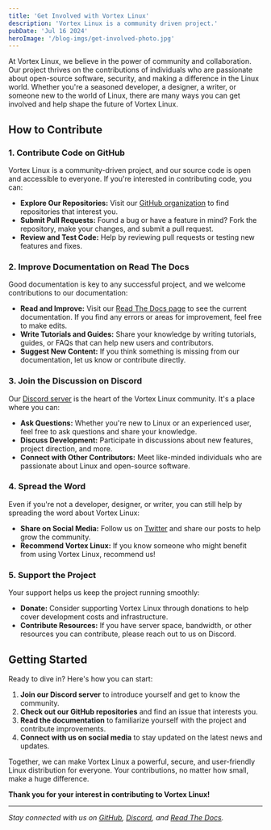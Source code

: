 ```yaml
---
title: 'Get Involved with Vortex Linux'
description: 'Vortex Linux is a community driven project.'
pubDate: 'Jul 16 2024'
heroImage: '/blog-imgs/get-involved-photo.jpg'
---
```


At Vortex Linux, we believe in the power of community and collaboration. Our project thrives on the contributions of individuals who are passionate about open-source software, security, and making a difference in the Linux world. Whether you're a seasoned developer, a designer, a writer, or someone new to the world of Linux, there are many ways you can get involved and help shape the future of Vortex Linux.

## How to Contribute

### 1. Contribute Code on GitHub

Vortex Linux is a community-driven project, and our source code is open and accessible to everyone. If you're interested in contributing code, you can:

- **Explore Our Repositories:** Visit our [GitHub organization](https://github.com/Vortex-Linux/) to find repositories that interest you.
- **Submit Pull Requests:** Found a bug or have a feature in mind? Fork the repository, make your changes, and submit a pull request.
- **Review and Test Code:** Help by reviewing pull requests or testing new features and fixes.

### 2. Improve Documentation on Read The Docs

Good documentation is key to any successful project, and we welcome contributions to our documentation:

- **Read and Improve:** Visit our [Read The Docs page](https://vortexlinux.readthedocs.io/en/latest/) to see the current documentation. If you find any errors or areas for improvement, feel free to make edits.
- **Write Tutorials and Guides:** Share your knowledge by writing tutorials, guides, or FAQs that can help new users and contributors.
- **Suggest New Content:** If you think something is missing from our documentation, let us know or contribute directly.

### 3. Join the Discussion on Discord

Our [Discord server](https://discord.gg/MsF24qUA5y) is the heart of the Vortex Linux community. It's a place where you can:

- **Ask Questions:** Whether you're new to Linux or an experienced user, feel free to ask questions and share your knowledge.
- **Discuss Development:** Participate in discussions about new features, project direction, and more.
- **Connect with Other Contributors:** Meet like-minded individuals who are passionate about Linux and open-source software.

### 4. Spread the Word

Even if you're not a developer, designer, or writer, you can still help by spreading the word about Vortex Linux:

- **Share on Social Media:** Follow us on [Twitter](https://twitter.com/vortexlinux) and share our posts to help grow the community.
- **Recommend Vortex Linux:** If you know someone who might benefit from using Vortex Linux, recommend us!

### 5. Support the Project

Your support helps us keep the project running smoothly:

- **Donate:** Consider supporting Vortex Linux through donations to help cover development costs and infrastructure.
- **Contribute Resources:** If you have server space, bandwidth, or other resources you can contribute, please reach out to us on Discord.

## Getting Started

Ready to dive in? Here's how you can start:

1. **Join our Discord server** to introduce yourself and get to know the community.
2. **Check out our GitHub repositories** and find an issue that interests you.
3. **Read the documentation** to familiarize yourself with the project and contribute improvements.
4. **Connect with us on social media** to stay updated on the latest news and updates.

Together, we can make Vortex Linux a powerful, secure, and user-friendly Linux distribution for everyone. Your contributions, no matter how small, make a huge difference.

**Thank you for your interest in contributing to Vortex Linux!**

---

*Stay connected with us on [GitHub](https://github.com/Vortex-Linux/), [Discord](https://discord.gg/MsF24qUA5y), and [Read The Docs](https://vortexlinux.readthedocs.io/en/latest/).*

